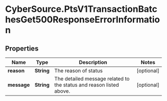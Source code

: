 # CyberSource.PtsV1TransactionBatchesGet500ResponseErrorInformation

## Properties
Name | Type | Description | Notes
------------ | ------------- | ------------- | -------------
**reason** | **String** | The reason of status | [optional] 
**message** | **String** | The detailed message related to the status and reason listed above. | [optional] 


